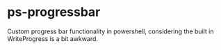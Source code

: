 # ps-progressbar
Custom progress bar functionality in powershell, considering the built in WriteProgress is a bit awkward.
